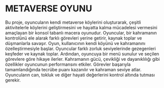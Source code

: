 # METAVERSE OYUNU
Bu proje, oyuncuların kendi metaverse köylerini oluşturarak, çeşitli aktivitelerle köylerini geliştirmesini ve hayatta kalma mücadelesi vermesini amaçlayan bir konsol tabanlı macera oyunudur. Oyuncular, bir kahramanın kontrolünü ele alarak farklı görevleri yerine getirir, kaynak toplar ve düşmanlarla savaşır. Oyun, kullanıcının kendi köyünü ve kahramanını özelleştirmesiyle başlar. Oyuncular farklı zorluk seviyelerinde gezegenleri keşfeder ve kaynak toplar. Ardından, oyuncuya bir menü sunulur ve seçilen görevlere göre hikaye ilerler. Kahramanın gücü, çevikliği ve dayanıklılığı gibi özellikler oyuncunun performansını etkiler. Görevler başarıyla tamamlandığında tecrübe puanı kazanılır ve kahraman seviye atlar. Oyuncuların can, tokluk ve diğer hayati değerlerini kontrol altında tutması gerekir.
